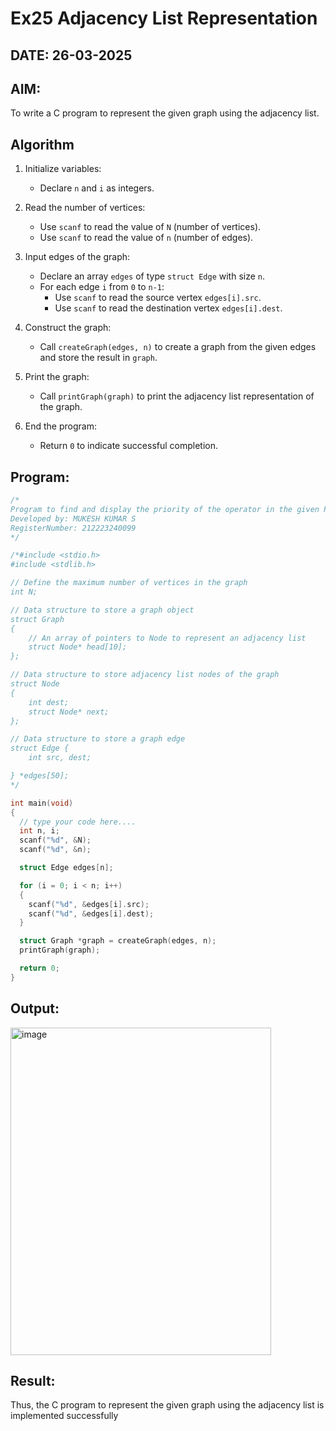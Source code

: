 # Ex25 Adjacency List Representation
## DATE: 26-03-2025
## AIM:
To write a C program to represent the given graph using the adjacency list.

## Algorithm
1. Initialize variables: 
   - Declare `n` and `i` as integers.<br>
   
2. Read the number of vertices: 
   - Use `scanf` to read the value of `N` (number of vertices).<br>
   - Use `scanf` to read the value of `n` (number of edges).<br>
   
3. Input edges of the graph: 
   - Declare an array `edges` of type `struct Edge` with size `n`.<br>
   - For each edge `i` from `0` to `n-1`:<br>
     - Use `scanf` to read the source vertex `edges[i].src`.<br>
     - Use `scanf` to read the destination vertex `edges[i].dest`.<br>
   
4. Construct the graph: 
   - Call `createGraph(edges, n)` to create a graph from the given edges and store the result in `graph`.<br>
   
5. Print the graph: 
   - Call `printGraph(graph)` to print the adjacency list representation of the graph.<br>
   
6. End the program: 
   - Return `0` to indicate successful completion.<br>  

## Program:
```c
/*
Program to find and display the priority of the operator in the given Postfix expression
Developed by: MUKESH KUMAR S
RegisterNumber: 212223240099
*/

/*#include <stdio.h>
#include <stdlib.h>

// Define the maximum number of vertices in the graph
int N;

// Data structure to store a graph object
struct Graph
{
    // An array of pointers to Node to represent an adjacency list
    struct Node* head[10];
};

// Data structure to store adjacency list nodes of the graph
struct Node
{
    int dest;
    struct Node* next;
};

// Data structure to store a graph edge
struct Edge {
    int src, dest;

} *edges[50];
*/

int main(void)
{
  // type your code here....
  int n, i;
  scanf("%d", &N);
  scanf("%d", &n);

  struct Edge edges[n];

  for (i = 0; i < n; i++)
  {
    scanf("%d", &edges[i].src);
    scanf("%d", &edges[i].dest);
  }

  struct Graph *graph = createGraph(edges, n);
  printGraph(graph);

  return 0;
}
```

## Output:
<img width="417" height="524" alt="image" src="https://github.com/user-attachments/assets/df3e2e23-5504-4e0c-8478-f923f037ec0b" />


## Result:
Thus, the C program to represent the given graph using the adjacency list is implemented successfully
